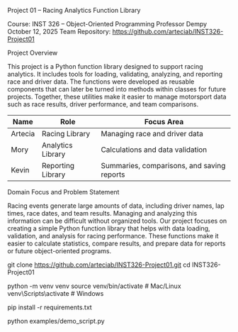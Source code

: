 Project 01 – Racing Analytics Function Library

Course: INST 326 – Object-Oriented Programming
Professor Dempy
October 12, 2025
Team Repository: https://github.com/arteciab/INST326-Project01

Project Overview

This project is a Python function library designed to support racing analytics. It includes tools for loading, validating, analyzing, and reporting race and driver data. The functions were developed as reusable components that can later be turned into methods within classes for future projects. Together, these utilities make it easier to manage motorsport data such as race results, driver performance, and team comparisons.

| Name      | Role              | Focus Area                                 |
| --------- | ----------------- | ------------------------------------------ |
| Artecia   | Racing Library    | Managing race and driver data              |
| Mory      | Analytics Library | Calculations and data validation           |
| Kevin     | Reporting Library | Summaries, comparisons, and saving reports |

Domain Focus and Problem Statement

Racing events generate large amounts of data, including driver names, lap times, race dates, and team results. Managing and analyzing this information can be difficult without organized tools. Our project focuses on creating a simple Python function library that helps with data loading, validation, and analysis for racing performance. These functions make it easier to calculate statistics, compare results, and prepare data for reports or future object-oriented programs.

git clone https://github.com/arteciab/INST326-Project01.git
cd INST326-Project01

python -m venv venv
source venv/bin/activate      # Mac/Linux  
venv\Scripts\activate         # Windows

pip install -r requirements.txt

python examples/demo_script.py

